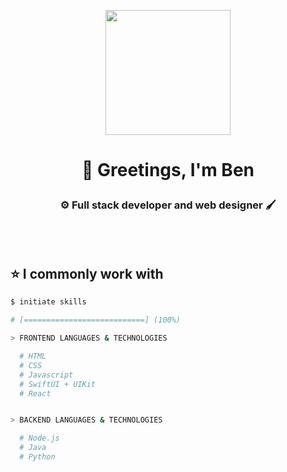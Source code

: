 <p align="center">
<img style="width: 200px;" align="center" src="[https://i.ibb.co/By8s3Lb/unnamed-modified.png](https://avatars.githubusercontent.com/u/116234552?v=4)]"> 
<h1><p align="center">👋 Greetings, I'm Ben</p></h1>
<h3 align="center">⚙️ Full stack developer and web designer 🖌️</h3>
</p>
<br>
</br>

## ⭐ I commonly work with

```bash
$ initiate skills

# [===========================] (100%)

> FRONTEND LANGUAGES & TECHNOLOGIES 

  # HTML
  # CSS
  # Javascript
  # SwiftUI + UIKit
  # React


> BACKEND LANGUAGES & TECHNOLOGIES

  # Node.js
  # Java
  # Python


```
<br>
</br>
